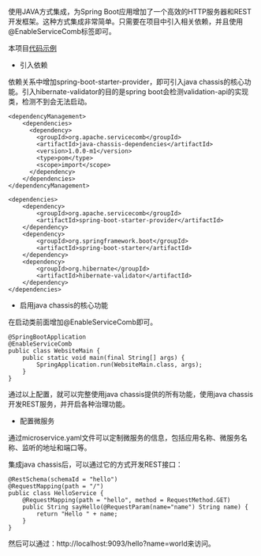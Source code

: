 使用JAVA方式集成，为Spring Boot应用增加了一个高效的HTTP服务器和REST开发框架。这种方式集成非常简单。只需要在项目中引入相关依赖，并且使用@EnableServiceComb标签即可。

本项目[代码示例](https://github.com/huaweicse/servicecomb-java-chassis-samples/tree/master/spring-boot-simple)



* 引入依赖

依赖关系中增加spring-boot-starter-provider，即可引入java chassis的核心功能。引入hibernate-validator的目的是spring boot会检测validation-api的实现类，检测不到会无法启动。

```
<dependencyManagement>
    <dependencies>
      <dependency>
        <groupId>org.apache.servicecomb</groupId>
        <artifactId>java-chassis-dependencies</artifactId>
        <version>1.0.0-m1</version>
        <type>pom</type>
        <scope>import</scope>
      </dependency>
    </dependencies>
</dependencyManagement>

<dependencies>
    <dependency>
        <groupId>org.apache.servicecomb</groupId>
        <artifactId>spring-boot-starter-provider</artifactId>
    </dependency>
    <dependency>
        <groupId>org.springframework.boot</groupId>
        <artifactId>spring-boot-starter</artifactId>
    </dependency>
    <dependency>
        <groupId>org.hibernate</groupId>
        <artifactId>hibernate-validator</artifactId>
    </dependency>
</dependencies>
```



* 启用java chassis的核心功能

在启动类前面增加@EnableServiceComb即可。

```
@SpringBootApplication
@EnableServiceComb
public class WebsiteMain {
    public static void main(final String[] args) {
        SpringApplication.run(WebsiteMain.class, args);
    }
}
```



通过以上配置，就可以完整使用java chassis提供的所有功能，使用java chassis开发REST服务，并开启各种治理功能。



* 配置微服务

通过microservice.yaml文件可以定制微服务的信息，包括应用名称、微服务名称、监听的地址和端口等。



集成java chassis后，可以通过它的方式开发REST接口：

```
@RestSchema(schemaId = "hello")
@RequestMapping(path = "/")
public class HelloService {
    @RequestMapping(path = "hello", method = RequestMethod.GET)
    public String sayHello(@RequestParam(name="name") String name) {
        return "Hello " + name;
    }
}
```



然后可以通过：http://localhost:9093/hello?name=world来访问。



